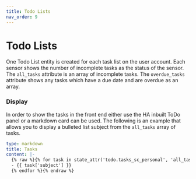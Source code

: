 ```yaml
---
title: Todo Lists
nav_order: 9
---
```


# Todo Lists

One Todo List entity is created for each task list on the user account. Each sensor shows the number of incomplete tasks as the status of the sensor. The `all_tasks` attribute is an array of incomplete tasks. The `overdue_tasks` attribute shows any tasks which have a due date and are overdue as an array.

### Display
In order to show the tasks in the front end either use the HA inbuilt ToDo panel or a markdown card can be used. The following is an example that allows you to display a bulleted list subject from the `all_tasks` array of tasks.

```yaml
type: markdown
title: Tasks
content: |-
  {% raw %}{% for task in state_attr('todo.tasks_sc_personal', 'all_tasks') -%}
  - {{ task['subject'] }}
  {% endfor %}{% endraw %}
```